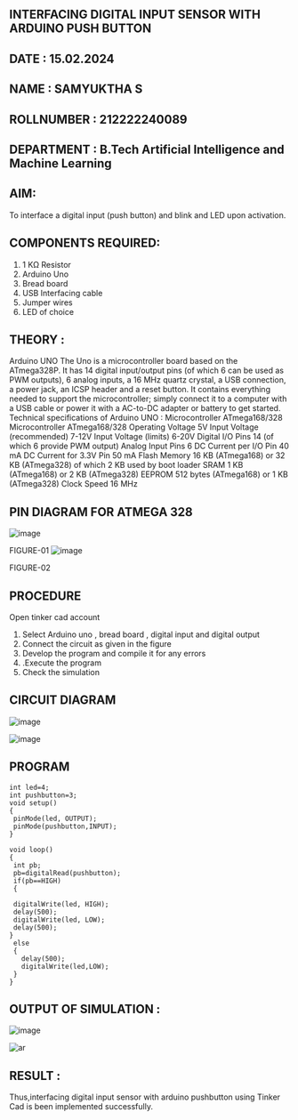 ## INTERFACING DIGITAL INPUT SENSOR WITH ARDUINO PUSH BUTTON
## DATE : 15.02.2024
## NAME : SAMYUKTHA S																			             
## ROLLNUMBER : 212222240089
## DEPARTMENT : B.Tech Artificial Intelligence and Machine Learning


## AIM:
To interface a digital input (push button) and blink and LED upon activation.
## COMPONENTS REQUIRED:
1.	1 KΩ Resistor 
2.	Arduino Uno 
3.	Bread board 
4.	USB Interfacing cable 
5.	Jumper wires 
6.	LED of choice 
## THEORY :
Arduino UNO
 	  The Uno is a microcontroller board based on the ATmega328P. It has 14 digital input/output pins (of which 6 can be used as PWM outputs), 6 analog inputs, a 16 MHz quartz crystal, a USB connection, a power jack, an ICSP header and a reset button. It contains everything needed to support the microcontroller; simply connect it to a computer with a USB cable or power it with a AC-to-DC adapter or battery to get started.
	Technical specifications of Arduino UNO :
Microcontroller	ATmega168/328
Microcontroller	ATmega168/328
Operating Voltage	5V
Input Voltage (recommended)	7-12V
Input Voltage (limits)	6-20V
Digital I/O Pins	14 (of which 6 provide PWM output)
Analog Input Pins	6
DC Current per I/O Pin	40 mA
DC Current for 3.3V Pin	50 mA
Flash Memory	16 KB (ATmega168) or 32 KB (ATmega328) of which 2 KB used by boot loader
SRAM	1 KB (ATmega168) or 2 KB (ATmega328)
EEPROM	512 bytes (ATmega168) or 1 KB (ATmega328)
Clock Speed	16 MHz
## PIN DIAGRAM FOR ATMEGA 328
 
![image](https://user-images.githubusercontent.com/36288975/163530394-115baee4-7ed1-49fe-9cce-d7b625e11e85.png)

FIGURE-01
![image](https://user-images.githubusercontent.com/36288975/163530431-4d390e98-0942-42d8-95b8-f57d348e6ad8.png)

FIGURE-02
## PROCEDURE 
 Open tinker cad account 
1.	Select Arduino uno , bread board , digital input and digital output 
2.	Connect the circuit as given in the figure 
3.	Develop the program and compile it for any errors 
4.	 .Execute the program 
5.	Check the simulation 



## CIRCUIT DIAGRAM 


![image](https://user-images.githubusercontent.com/36288975/163530437-87a0afbd-b3c9-44ad-b907-5de63486fb9d.png)


![image](https://github.com/SamyukthaSreenivasan/-INTERFACING-DIGITAL-INPUT-SENSOR-WITH-ARDUINO-PUSH-BUTTON-/assets/119475703/bb633878-42c4-45ea-af13-4c8222e772c2)


## PROGRAM 
 ```
 int led=4;
int pushbutton=3;
void setup()
{
  pinMode(led, OUTPUT);
  pinMode(pushbutton,INPUT);
}

void loop()
{
  int pb;
  pb=digitalRead(pushbutton);
  if(pb==HIGH)
  {
    
  digitalWrite(led, HIGH);
  delay(500); 
  digitalWrite(led, LOW);
  delay(500); 
}
  else
  {
    delay(500);
    digitalWrite(led,LOW);
  }
}
```

## OUTPUT OF SIMULATION :

![image](https://github.com/SamyukthaSreenivasan/-INTERFACING-DIGITAL-INPUT-SENSOR-WITH-ARDUINO-PUSH-BUTTON-/assets/119475703/c4af0089-ff9b-4a73-a3fb-b854184287da)


![ar](https://github.com/SamyukthaSreenivasan/-INTERFACING-DIGITAL-INPUT-SENSOR-WITH-ARDUINO-PUSH-BUTTON-/assets/119475703/432b28c1-af53-4bd4-82f7-6947e59e69bb)


## RESULT :

Thus,interfacing digital input sensor with arduino pushbutton using Tinker Cad is been implemented successfully. 

